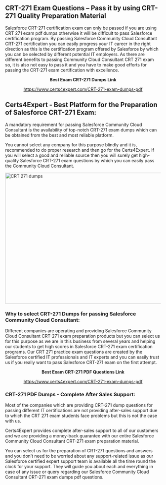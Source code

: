 <h2><strong>CRT-271 Exam Questions &ndash; Pass it by using CRT-271 Quality Preparation Material</strong></h2>
<p>Salesforce CRT-271 certification exam can only be passed if you are using CRT 271 exam pdf dumps otherwise it will be difficult to pass Salesforce certification program. By passing Salesforce Community Cloud Consultant CRT-271 certification you can easily progress your IT career in the right direction as this is the certification program offered by Salesforce by which you can be selected by different potential IT employers. As there are different benefits to passing Community Cloud Consultant CRT 271 exam so, it is also not easy to pass it and you have to make good efforts for passing the CRT-271 exam certification with excellence.</p>
<p style="text-align: center;"><strong>Best Exam CRT-271 Dumps Link</strong></p>
<p style="text-align: center;"><a href="https://www.certs4expert.com/CRT-271-exam-dumps-pdf">https://www.certs4expert.com/CRT-271-exam-dumps-pdf</a></p>
<h2><strong>Certs4Expert - Best Platform for the Preparation of Salesforce CRT-271 Exam:&nbsp; </strong></h2>
<p>A mandatory requirement for passing Salesforce Community Cloud Consultant is the availability of top-notch CRT-271 exam dumps which can be obtained from the best and most reliable platform.</p>
<p>You cannot select any company for this purpose blindly and it is, recommended to do proper research and then go for the Certs4Expert. If you will select a good and reliable source then you will surely get high-quality Salesforce CRT-271 exam questions by which you can easily pass the Community Cloud Consultant.</p>
<p><img style="display: block; margin-left: auto; margin-right: auto;" src="https://i.imgur.com/cCy1yN2.png" alt="CRT 271 dumps" width="750" height="422" /></p>
<h3><strong>Why to select CRT-271 Dumps for passing Salesforce Community Cloud Consultant:</strong></h3>
<p>Different companies are operating and providing Salesforce Community Cloud Consultant CRT-271 exam preparation products but you can select us for this purpose as we are in this business from several years and helping our students to get high scores in Salesforce CRT-271 exam certification programs. Our CRT 271 practice exam questions are created by the Salesforce certified IT professionals and IT experts and you can easily trust us if you really want to pass Salesforce CRT-271 exam on the first attempt.</p>
<p style="text-align: center;"><strong>Best Exam CRT-271 PDF Questions Link</strong></p>
<p style="text-align: center;"><a href="https://www.certs4expert.com/CRT-271-exam-dumps-pdf">https://www.certs4expert.com/CRT-271-exam-dumps-pdf</a></p>
<h3><strong>CRT-271 PDF Dumps - Complete After Sales Support:</strong></h3>
<p>Most of the companies which are providing CRT-271 dump questions for passing different IT certifications are not providing after-sales support due to which the CRT 271 exam students face problems but this is not the case with us.</p>
<p>Certs4Expert provides complete after-sales support to all of our customers and we are providing a money-back guarantee with our entire Salesforce Community Cloud Consultant CRT-271 exam preparation material.</p>
<p>You can select us for the preparation of CRT-271 questions and answers and you don&rsquo;t need to be worried about any support-related issue as our Salesforce certified expert support team is available all the time round the clock for your support. They will guide you about each and everything in case of any issue or query regarding our Salesforce Community Cloud Consultant CRT-271 exam dumps pdf questions.</p>
